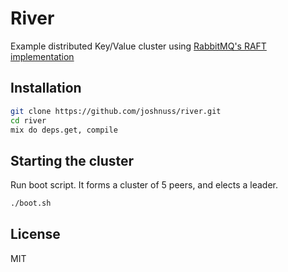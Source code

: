 # River

Example distributed Key/Value cluster using [RabbitMQ's RAFT implementation](https://github.com/rabbitmq/ra)

## Installation

```bash
git clone https://github.com/joshnuss/river.git
cd river
mix do deps.get, compile
```

## Starting the cluster

Run boot script. It forms a cluster of 5 peers, and elects a leader.

```bash
./boot.sh
```

## License

MIT
